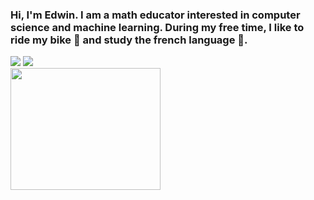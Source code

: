
 ### Hi, I'm Edwin. I am a math educator interested in computer science and machine learning.  During my free time, I like to ride my bike 🚴 and study the french language 🥖. 
<div> 
   <a href="https://www.linkedin.com/in/torres-edwin/" target="_blank"><img src="https://img.shields.io/badge/-LinkedIn-%230077B5?style=for-the-badge&logo=linkedin&logoColor=white" target="_blank"></a> 
  <a href="https://www.instagram.com/edwin.superluminal/" target="_blank"><img src="https://img.shields.io/badge/-Instagram-%23E4405F?style=for-the-badge&logo=instagram&logoColor=white" target="_blank"></a>
  <br/>
  <img src="https://github.com/edwin-torres/github-page/blob/gh-pages/ghost-popcorn.gif" target="_blank" width="240" height="195">
   
</div>





<!--
**edwin-torres/edwin-torres** is a ✨ _special_ ✨ repository because its `README.md` (this file) appears on your GitHub profile.

Here are some ideas to get you started:

- 🔭 I’m currently working on ...
- 🌱 I’m currently learning ...
- 👯 I’m looking to collaborate on ...
- 🤔 I’m looking for help with ...
- 💬 Ask me about ...
- 📫 How to reach me: ...
- 😄 Pronouns: ...
- ⚡ Fun fact: ...


[![Anurag's GitHub stats](https://github-readme-stats.vercel.app/api?username=edwin-torres)](https://github.com/edwin-torres/github-readme-stats)
[![Top Langs](https://github-readme-stats.vercel.app/api/top-langs/?username=edwin-torres&layout=compact)](https://github.com/edwin-torres/github-readme-stats)

-->
